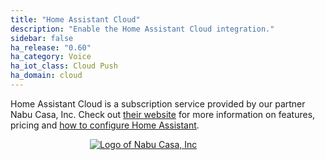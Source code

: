 ```yaml
---
title: "Home Assistant Cloud"
description: "Enable the Home Assistant Cloud integration."
sidebar: false
ha_release: "0.60"
ha_category: Voice
ha_iot_class: Cloud Push
ha_domain: cloud
---
```


Home Assistant Cloud is a subscription service provided by our partner Nabu Casa, Inc. Check out [their website](https://www.nabucasa.com) for more information on features, pricing and [how to configure Home Assistant](https://www.nabucasa.com/config/).

<div style='max-width: 250px; margin: 0 auto'><a href='https://www.nabucasa.com'><img src='/images/blog/2018-09-thinking-big/logo-text.svg' style='border: 0; box-shadow: none' alt='Logo of Nabu Casa, Inc'></a>
</div>
